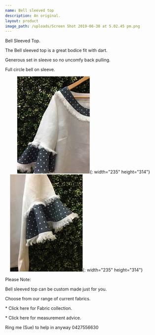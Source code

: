 ```yaml
---
name: Bell sleeved top
description: An original.
layout: product
image_path: /uploads/Screen Shot 2019-06-30 at 5.02.45 pm.png
---
```


Bell Sleeved Top.&nbsp;

The Bell sleeved top is a great bodice fit with dart.

Generous set in sleeve so no uncomfy back pulling.

Full circle bell on sleeve.

&nbsp; &nbsp; &nbsp; &nbsp; &nbsp;&nbsp;![](/uploads/img-8765---copy.JPG){: width="235" height="314"}&nbsp; &nbsp; &nbsp; &nbsp; &nbsp; &nbsp;&nbsp;![](/uploads/img-8767---copy.JPG){: width="235" height="314"}

Please Note:

Bell sleeved top can be custom made just for you.

Choose from our range of current fabrics.

\* Click here for Fabric collection.

\* Click here for measurement advice.

Ring me (Sue) to help in anyway 0427556630